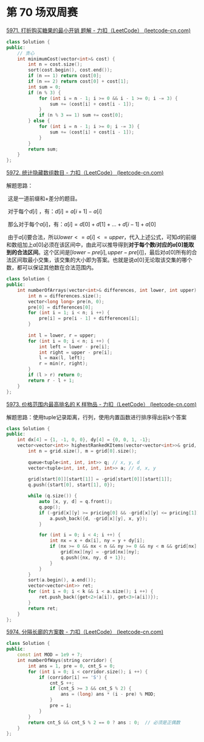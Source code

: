 # 第 70 场双周赛

[5971. 打折购买糖果的最小开销 题解 - 力扣（LeetCode） (leetcode-cn.com)](https://leetcode-cn.com/problems/minimum-cost-of-buying-candies-with-discount/solution/)

```cpp
class Solution {
public:
    // 贪心
    int minimumCost(vector<int>& cost) {
        int n = cost.size();
        sort(cost.begin(), cost.end());
        if (n == 1) return cost[0];
        if (n == 2) return cost[0] + cost[1];
        int sum = 0;
        if (n % 3) {
            for (int i = n - 1; i >= 0 && i - 1 >= 0; i -= 3) {
                sum += (cost[i] + cost[i - 1]);
            }
            if (n % 3 == 1) sum += cost[0];
        } else {
            for (int i = n - 1; i >= 0; i -= 3) {
                sum += (cost[i] + cost[i - 1]);
            }
        }
        return sum;
    }
};
```

[5972. 统计隐藏数组数目 - 力扣（LeetCode） (leetcode-cn.com)](https://leetcode-cn.com/problems/count-the-hidden-sequences/)

解题思路：

​	这是一道前缀和+差分的题目。

​	对于每个$d[i]$	，有：$d[i] = a[i+1]-a[i]$

​	那么对于每个$a[i]$，有：$a[i] = d[0] + d[1] + ... +d[i - 1] + a[0]$

​	由于$a[i]$要合法，所以$lower <= a[i] <= upper$，代入上述公式，可知$d$的前缀和数组加上$a[0]$必须在该区间中，由此可以推导得到**对于每个数$i$对应的$a[0]$能取到的合法区间**。这个区间是$[lower-pre[i], upper-pre[i]]$，最后对$a[0]$所有的合法区间取最小交集，该交集的大小即为答案。也就是说$a[0]$无论取该交集的哪个数，都可以保证其他数在合法范围内。

```cpp
class Solution {
public:
    int numberOfArrays(vector<int>& differences, int lower, int upper) {
        int n = differences.size();
        vector<long long> pre(n, 0);
        pre[0] = differences[0];
        for (int i = 1; i < n; i ++) {
            pre[i] = pre[i - 1] + differences[i];
        }
        
        int l = lower, r = upper;
        for (int i = 0; i < n; i ++) {
            int left = lower - pre[i];
            int right = upper - pre[i];
            l = max(l, left);
            r = min(r, right);
        }
        if (l > r) return 0;
        return r - l + 1;
    }
};
```

[5973. 价格范围内最高排名的 K 样物品 - 力扣（LeetCode） (leetcode-cn.com)](https://leetcode-cn.com/problems/k-highest-ranked-items-within-a-price-range/)

​	解题思路：使用tuple记录距离，行列，使用内置函数进行排序得出前k个答案

```cpp
class Solution {
public:
    int dx[4] = {1, -1, 0, 0}, dy[4] = {0, 0, 1, -1};
    vector<vector<int>> highestRankedKItems(vector<vector<int>>& grid, vector<int>& pricing, vector<int>& start, int k) {
        int n = grid.size(), m = grid[0].size();
        
        queue<tuple<int, int, int>> q; // x, y, d
        vector<tuple<int, int, int, int>> a; // d, x, y
        
        grid[start[0]][start[1]] = -grid[start[0]][start[1]];
        q.push({start[0], start[1], 0});

        while (q.size()) {
            auto [x, y, d] = q.front();
            q.pop();
            if (-grid[x][y] >= pricing[0] && -grid[x][y] <= pricing[1]) {
                a.push_back({d, -grid[x][y], x, y});
            }

            for (int i = 0; i < 4; i ++) {
                int nx = x + dx[i], ny = y + dy[i];
                if (nx >= 0 && nx < n && ny >= 0 && ny < m && grid[nx][ny] > 0) {
                    grid[nx][ny] = -grid[nx][ny];
                    q.push({nx, ny, d + 1});
                }
            }
        }
        sort(a.begin(), a.end());
        vector<vector<int>> ret;
        for (int i = 0; i < k && i < a.size(); i ++) {
            ret.push_back({get<2>(a[i]), get<3>(a[i])});
        }
        return ret;
    }
};
```

[5974. 分隔长廊的方案数 - 力扣（LeetCode） (leetcode-cn.com)](https://leetcode-cn.com/problems/number-of-ways-to-divide-a-long-corridor/)

```cpp
class Solution {
public:
    const int MOD = 1e9 + 7;
    int numberOfWays(string corridor) {
        int ans = 1, pre = 0, cnt_S = 0;
        for (int i = 0; i < corridor.size(); i ++) {
            if (corridor[i] == 'S') {
                cnt_S ++;
                if (cnt_S >= 3 && cnt_S % 2) {
                    ans = (long) ans * (i - pre) % MOD;
                }
                pre = i;
            }
        }
        return cnt_S && cnt_S % 2 == 0 ? ans : 0;  // 必须是正偶数
    }
};
```

